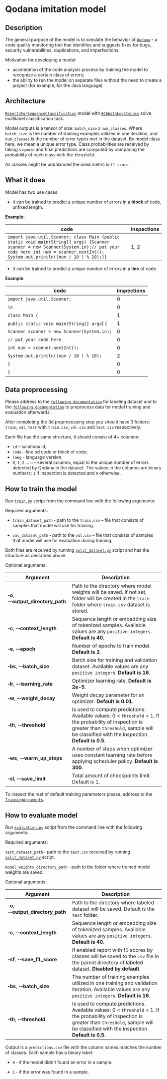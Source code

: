 # Qodana imitation model 
## Description
The general purpose of the model is to simulate the behavior of [`Qodana`](https://github.com/JetBrains/Qodana/tree/main) – 
a code quality monitoring tool that identifies and suggests fixes for bugs, security vulnerabilities, duplications, and imperfections.

Motivation for developing a model:
- acceleration of the code analysis process by training the model to recognize a certain class of errors;
- the ability to run the model on separate files without the need to create a project (for example, for the Java language)


## Architecture 
[`RobertaForSequenceClassification`](https://huggingface.co/transformers/model_doc/roberta.html#robertaforsequenceclassification) model with [`BCEWithLogitsLoss`](https://pytorch.org/docs/stable/generated/torch.nn.BCEWithLogitsLoss.html) solve multilabel classification task. 

Model outputs is a tensor of size: `batch_size`  x `num_classes`. Where `batch_size` is the number of training examples utilized in one iteration, 
and `num_classes` is the number of error types met in the dataset. By model class here, we mean a unique error type.
Class probabilities are received by taking `sigmoid` and final predictions are computed by comparing the probability of each class with the `threshold`. 

As classes might be unbalanced the used metric is `f1-score`.
## What it does

Model has two use cases:
- It can be trained to predict a unique number of errors in a **block** of code, unfixed length. 
  
**Example**: 

code | inspections
--- | ---
|`import java.util.Scanner; class Main {public static void main(String[] args) {Scanner scanner = new Scanner(System.in);// put your code here int num = scanner.nextInt(); System.out.println((num / 10 ) % 10);}}`| 1, 2|


- It can be trained to predict a unique number of errors in a **line** of code. 

**Example**

code | inspections
--- | ---
|`import java.util.Scanner;`| 0|
|`\n`|0|
|`class Main {`|1|
|`public static void main(String[] args`) {|1|
|`Scanner scanner = new Scanner(System.in);`|0|
|`// put your code here`|0|
|`int num = scanner.nextInt();`|0|
|`System.out.println((num / 10 ) % 10);`|2|
|`}`|0|
|`}`|0|


## Data preprocessing

Please address to the [`following documentation`](src/python/evaluation/qodana) for labeling dataset and to the [`following documentation`](preprocessing) to preprocess data for model training and evaluation afterwards. 

After completing the 3d preprocessing step you should have 3 folders:
`train`, `val`, `test` with `train.csv`, `val.csv` and `test.csv` respectively.

Each file has the same structure, it should consist of 4+ columns:
- `id` – solutions id;
- `code` – line od code or block of code;
- `lang` - language version;
- `0`, `1`, `2` ... `n` – several columns, equal to the unique number of errors detected by Qodana in the dataset.
The values in the columns are binary numbers: `1` if inspection is detected and `0` otherwise.
  

## How to train the model

Run [`train.py`](train.py) script from the command line with the following arguments:

Required arguments:

- `train_dataset_path`  &#8209; path to the `train.csv` – file that consists of samples
that model will use for training.

- `val_dataset_path` &#8209; path to the `val.csv` – file that consists of samples
that model will use for evaluation during training.
  
Both files are received by running [`split_dataset.py`](preprocessing/split_dataset.py) script and has the structure as described above.

Optional arguments:

Argument | Description
--- | ---
|**&#8209;o**, **&#8209;&#8209;output_directory_path**| Path to the directory where model weights will be saved. If not set, folder will be created in the `train` folder where `train.csv` dataset is stored.|
|**&#8209;c**, **&#8209;&#8209;context_length**| Sequence length or embedding size of tokenized samples. Available values are any `positive integers`. **Default is 40**.|
|**&#8209;e**, **&#8209;&#8209;epoch**| Number of epochs to train model. **Default is 2**.|
|**&#8209;bs**, **&#8209;&#8209;batch_size**| Batch size for training and validation dataset. Available values are any `positive integers`. **Default is 16**.|
|**&#8209;lr**, **&#8209;&#8209;learning_rate**| Optimizer learning rate. **Default is 2e-5**.|
|**&#8209;w**, **&#8209;&#8209;weight_decay**| Weight decay parameter for an optimizer. **Default is 0.01**.|
|**&#8209;th**, **&#8209;&#8209;threshold**| Is used to compute predictions. Available values: 0 < `threshold` < 1. If the probability of inspection is greater than `threshold`, sample will be classified with the inspection. **Default is 0.5**.|
|**&#8209;ws**, **&#8209;&#8209;warm_up_steps**| A number of steps when optimizer uses constant learning rate before applying scheduler policy. **Default is 300**.|
|**&#8209;sl**, **&#8209;&#8209;save_limit**| Total amount of checkpoints limit. Default is 1.|

To inspect the rest of default training parameters please, address to the [`TrainingArguments`](common/train_config.py).

## How to evaluate model

Run [`evaluation.py`](evaluation.py) script from the command line with the following arguments:

Required arguments:

`test_dataset_path` &#8209; path to the `test.csv` received by running [`split_dataset.py`](preprocessing/split_dataset.py) script.

`model_weights_directory_path` &#8209; path to the folder where trained model weights are saved.

Optional arguments:

Argument | Description
--- | ---
|**&#8209;o**, **&#8209;&#8209;output_directory_path**| Path to the directory where labeled dataset will be saved. Default is the `test` folder.|
|**&#8209;c**, **&#8209;&#8209;context_length**| Sequence length or embedding size of tokenized samples. Available values are any `positive integers`. **Default is 40**.|
|**&#8209;sf**, **&#8209;&#8209;save_f1_score**| If enabled report with f1 scores by classes will be saved to the `csv` file in the parent directory of labeled dataset. **Disabled by default**.|
|**&#8209;bs**, **&#8209;&#8209;batch_size**| The number of training examples utilized in one training and validation iteration. Available values are any `positive integers`. **Default is 16**.|
|**&#8209;th**, **&#8209;&#8209;threshold**| Is used to compute predictions. Available values: 0 < `threshold` < 1. If the probability of inspection is greater than `threshold`, sample will be classified with the inspection. **Default is 0.5**.|

Output is a `predictions.csv` file with the column names matches the number of classes. Each sample has a binary label: 

- `0` &#8209; if the model didn't found an error in a sample.

- `1` &#8209; if the error was found in a sample.

